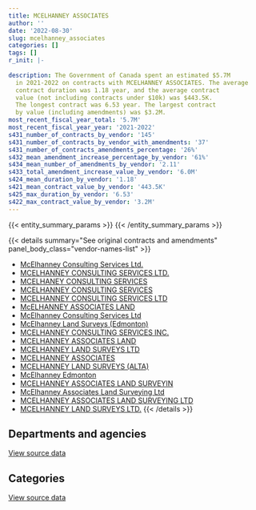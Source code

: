 ```yaml
---
title: MCELHANNEY ASSOCIATES
author: ''
date: '2022-08-30'
slug: mcelhanney_associates
categories: []
tags: []
r_init: |-
  
description: The Government of Canada spent an estimated $5.7M
  in 2021-2022 on contracts with MCELHANNEY ASSOCIATES. The average
  contract duration was 1.18 year, and the average contract
  value (not including contracts under $10k) was $443.5K.
  The longest contract was 6.53 year. The largest contract
  by value (including amendments) was $3.2M.
most_recent_fiscal_year_total: '5.7M'
most_recent_fiscal_year_year: '2021-2022'
s431_number_of_contracts_by_vendor: '145'
s431_number_of_contracts_by_vendor_with_amendments: '37'
s431_number_of_contracts_amendments_percentage: '26%'
s432_mean_amendment_increase_percentage_by_vendor: '61%'
s434_mean_number_of_amendments_by_vendor: '2.11'
s433_total_amendment_increase_value_by_vendor: '6.0M'
s424_mean_duration_by_vendor: '1.18'
s421_mean_contract_value_by_vendor: '443.5K'
s425_max_duration_by_vendor: '6.53'
s422_max_contract_value_by_vendor: '3.2M'
---
```


<script src="/rmarkdown-libs/htmlwidgets/htmlwidgets.js"></script>
<link href="/rmarkdown-libs/datatables-css/datatables-crosstalk.css" rel="stylesheet" />
<script src="/rmarkdown-libs/datatables-binding/datatables.js"></script>
<script src="/rmarkdown-libs/jquery/jquery-3.6.0.min.js"></script>
<link href="/rmarkdown-libs/dt-core-bootstrap/css/dataTables.bootstrap.min.css" rel="stylesheet" />
<link href="/rmarkdown-libs/dt-core-bootstrap/css/dataTables.bootstrap.extra.css" rel="stylesheet" />
<script src="/rmarkdown-libs/dt-core-bootstrap/js/jquery.dataTables.min.js"></script>
<script src="/rmarkdown-libs/dt-core-bootstrap/js/dataTables.bootstrap.min.js"></script>
<link href="/rmarkdown-libs/crosstalk/css/crosstalk.min.css" rel="stylesheet" />
<script src="/rmarkdown-libs/crosstalk/js/crosstalk.min.js"></script>
<script src="/rmarkdown-libs/htmlwidgets/htmlwidgets.js"></script>
<link href="/rmarkdown-libs/datatables-css/datatables-crosstalk.css" rel="stylesheet" />
<script src="/rmarkdown-libs/datatables-binding/datatables.js"></script>
<script src="/rmarkdown-libs/jquery/jquery-3.6.0.min.js"></script>
<link href="/rmarkdown-libs/dt-core-bootstrap/css/dataTables.bootstrap.min.css" rel="stylesheet" />
<link href="/rmarkdown-libs/dt-core-bootstrap/css/dataTables.bootstrap.extra.css" rel="stylesheet" />
<script src="/rmarkdown-libs/dt-core-bootstrap/js/jquery.dataTables.min.js"></script>
<script src="/rmarkdown-libs/dt-core-bootstrap/js/dataTables.bootstrap.min.js"></script>
<link href="/rmarkdown-libs/crosstalk/css/crosstalk.min.css" rel="stylesheet" />
<script src="/rmarkdown-libs/crosstalk/js/crosstalk.min.js"></script>

{{< entity_summary_params >}}
{{< /entity_summary_params >}}

{{< details summary="See original contracts and amendments" panel_body_class="vendor-names-list" >}}
- [McElhanney Consulting Services Ltd.](https://search.open.canada.ca/en/ct/?sort=contract_value_f%20desc&page=1&search_text=%22McElhanney%20Consulting%20Services%20Ltd.%22)
- [MCELHANNEY CONSULTING SERVICES LTD.](https://search.open.canada.ca/en/ct/?sort=contract_value_f%20desc&page=1&search_text=%22MCELHANNEY%20CONSULTING%20SERVICES%20LTD.%22)
- [MCELHANEY CONSULTING SERVICES](https://search.open.canada.ca/en/ct/?sort=contract_value_f%20desc&page=1&search_text=%22MCELHANEY%20CONSULTING%20SERVICES%22)
- [MCELHANNEY CONSULTING SERVICES](https://search.open.canada.ca/en/ct/?sort=contract_value_f%20desc&page=1&search_text=%22MCELHANNEY%20CONSULTING%20SERVICES%22)
- [MCELHANNEY CONSULTING SERVICES LTD](https://search.open.canada.ca/en/ct/?sort=contract_value_f%20desc&page=1&search_text=%22MCELHANNEY%20CONSULTING%20SERVICES%20LTD%22)
- [McELHANNEY ASSOCIATES LAND](https://search.open.canada.ca/en/ct/?sort=contract_value_f%20desc&page=1&search_text=%22McELHANNEY%20ASSOCIATES%20LAND%22)
- [McElhanney Consulting Services Ltd](https://search.open.canada.ca/en/ct/?sort=contract_value_f%20desc&page=1&search_text=%22McElhanney%20Consulting%20Services%20Ltd%22)
- [McElhanney Land Surveys (Edmonton)](https://search.open.canada.ca/en/ct/?sort=contract_value_f%20desc&page=1&search_text=%22McElhanney%20Land%20Surveys%20%28Edmonton%29%22)
- [MCELHANNEY CONSULTING SERVICES INC.](https://search.open.canada.ca/en/ct/?sort=contract_value_f%20desc&page=1&search_text=%22MCELHANNEY%20CONSULTING%20SERVICES%20INC.%22)
- [MCELHANNEY ASSOCIATES LAND](https://search.open.canada.ca/en/ct/?sort=contract_value_f%20desc&page=1&search_text=%22MCELHANNEY%20ASSOCIATES%20LAND%22)
- [MCELHANNEY LAND SURVEYS LTD](https://search.open.canada.ca/en/ct/?sort=contract_value_f%20desc&page=1&search_text=%22MCELHANNEY%20LAND%20SURVEYS%20LTD%22)
- [MCELHANNEY ASSOCIATES](https://search.open.canada.ca/en/ct/?sort=contract_value_f%20desc&page=1&search_text=%22MCELHANNEY%20ASSOCIATES%22)
- [MCELHANNEY LAND SURVEYS (ALTA)](https://search.open.canada.ca/en/ct/?sort=contract_value_f%20desc&page=1&search_text=%22MCELHANNEY%20LAND%20SURVEYS%20%28ALTA%29%22)
- [McElhanney Edmonton](https://search.open.canada.ca/en/ct/?sort=contract_value_f%20desc&page=1&search_text=%22McElhanney%20Edmonton%22)
- [MCELHANNEY ASSOCIATES LAND SURVEYIN](https://search.open.canada.ca/en/ct/?sort=contract_value_f%20desc&page=1&search_text=%22MCELHANNEY%20ASSOCIATES%20LAND%20SURVEYIN%22)
- [McElhanney Associates Land Surveying Ltd](https://search.open.canada.ca/en/ct/?sort=contract_value_f%20desc&page=1&search_text=%22McElhanney%20Associates%20Land%20Surveying%20Ltd%22)
- [MCELHANNEY ASSOCIATES LAND SURVEYING LTD](https://search.open.canada.ca/en/ct/?sort=contract_value_f%20desc&page=1&search_text=%22MCELHANNEY%20ASSOCIATES%20LAND%20SURVEYING%20LTD%22)
- [MCELHANNEY LAND SURVEYS LTD.](https://search.open.canada.ca/en/ct/?sort=contract_value_f%20desc&page=1&search_text=%22MCELHANNEY%20LAND%20SURVEYS%20LTD.%22)
{{< /details >}}

## Departments and agencies

<div id="htmlwidget-1" style="width:100%;height:auto;" class="datatables html-widget"></div>
<script type="application/json" data-for="htmlwidget-1">{"x":{"style":"bootstrap","filter":"none","vertical":false,"data":[["<a href=\"/departments/dfo-mpo/\">Fisheries and Oceans Canada<\/a>","<a href=\"/departments/dnd-mdn/\">National Defence<\/a>","<a href=\"/departments/ec/\">Environment and Climate Change Canada<\/a>","<a href=\"/departments/nrcan-rncan/\">Natural Resources Canada<\/a>","<a href=\"/departments/pc/\">Parks Canada<\/a>","<a href=\"/departments/pwgsc-tpsgc/\">Public Services and Procurement Canada<\/a>"],[13807.5,14018.74,34674.15,24990,13897664.02,44902.52],[10500,null,12600,95929.64,10964651.1,21968],[null,null,48324.15,0,9025095.09,10455.9],[15015,null,54335.05,39899.99,5553103.3,null]],"container":"<table class=\"table table-striped table-hover row-border order-column display\">\n  <thead>\n    <tr>\n      <th>Department<\/th>\n      <th>2018-2019<\/th>\n      <th>2019-2020<\/th>\n      <th>2020-2021<\/th>\n      <th>2021-2022<\/th>\n    <\/tr>\n  <\/thead>\n<\/table>","options":{"order":[[4,"desc"]],"pageLength":10,"autoWidth":true,"columnDefs":[{"targets":1,"render":"function(data, type, row, meta) {\n    return type !== 'display' ? data : DTWidget.formatCurrency(data, \"$\", 2, 3, \",\", \".\", true, null);\n  }"},{"targets":2,"render":"function(data, type, row, meta) {\n    return type !== 'display' ? data : DTWidget.formatCurrency(data, \"$\", 2, 3, \",\", \".\", true, null);\n  }"},{"targets":3,"render":"function(data, type, row, meta) {\n    return type !== 'display' ? data : DTWidget.formatCurrency(data, \"$\", 2, 3, \",\", \".\", true, null);\n  }"},{"targets":4,"render":"function(data, type, row, meta) {\n    return type !== 'display' ? data : DTWidget.formatCurrency(data, \"$\", 2, 3, \",\", \".\", true, null);\n  }"},{"width":"16%","targets":[1,2,3,4]},{"className":"dt-right","targets":[1,2,3,4]}],"orderClasses":false}},"evals":["options.columnDefs.0.render","options.columnDefs.1.render","options.columnDefs.2.render","options.columnDefs.3.render"],"jsHooks":[]}</script>
<p class="text-right">
<a href="https://github.com/GoC-Spending/contracts-data/tree/main/data/out/vendors/mcelhanney_associates/summary_by_fiscal_year_by_department.csv" class="source-data-link btn btn-link">View source data</a>
</p>

## Categories

<div id="htmlwidget-2" style="width:100%;height:auto;" class="datatables html-widget"></div>
<script type="application/json" data-for="htmlwidget-2">{"x":{"style":"bootstrap","filter":"none","vertical":false,"data":[["<a href=\"/categories/other/\">(Other)<\/a>","<a href=\"/categories/facilities_and_construction/\">Facilities and construction<\/a>","<a href=\"/categories/office_management/\">Office management<\/a>","<a href=\"/categories/professional_services/\">Professional services<\/a>","<a href=\"/categories/human_capital/\">Human capital<\/a>"],[null,13213941.56,null,816115.37,null],[294540.65,10084698.79,24998.99,676420.31,24990],[null,8797238.67,null,286636.47,null],[null,5309281.45,null,353071.89,null]],"container":"<table class=\"table table-striped table-hover row-border order-column display\">\n  <thead>\n    <tr>\n      <th>Category<\/th>\n      <th>2018-2019<\/th>\n      <th>2019-2020<\/th>\n      <th>2020-2021<\/th>\n      <th>2021-2022<\/th>\n    <\/tr>\n  <\/thead>\n<\/table>","options":{"order":[[4,"desc"]],"dom":"t","pageLength":30,"autoWidth":true,"columnDefs":[{"targets":1,"render":"function(data, type, row, meta) {\n    return type !== 'display' ? data : DTWidget.formatCurrency(data, \"$\", 2, 3, \",\", \".\", true, null);\n  }"},{"targets":2,"render":"function(data, type, row, meta) {\n    return type !== 'display' ? data : DTWidget.formatCurrency(data, \"$\", 2, 3, \",\", \".\", true, null);\n  }"},{"targets":3,"render":"function(data, type, row, meta) {\n    return type !== 'display' ? data : DTWidget.formatCurrency(data, \"$\", 2, 3, \",\", \".\", true, null);\n  }"},{"targets":4,"render":"function(data, type, row, meta) {\n    return type !== 'display' ? data : DTWidget.formatCurrency(data, \"$\", 2, 3, \",\", \".\", true, null);\n  }"},{"width":"16%","targets":[1,2,3,4]},{"className":"dt-right","targets":[1,2,3,4]}],"orderClasses":false,"lengthMenu":[10,25,30,50,100]}},"evals":["options.columnDefs.0.render","options.columnDefs.1.render","options.columnDefs.2.render","options.columnDefs.3.render"],"jsHooks":[]}</script>
<p class="text-right">
<a href="https://github.com/GoC-Spending/contracts-data/tree/main/data/out/vendors/mcelhanney_associates/summary_by_fiscal_year_by_category.csv" class="source-data-link btn btn-link">View source data</a>
</p>
